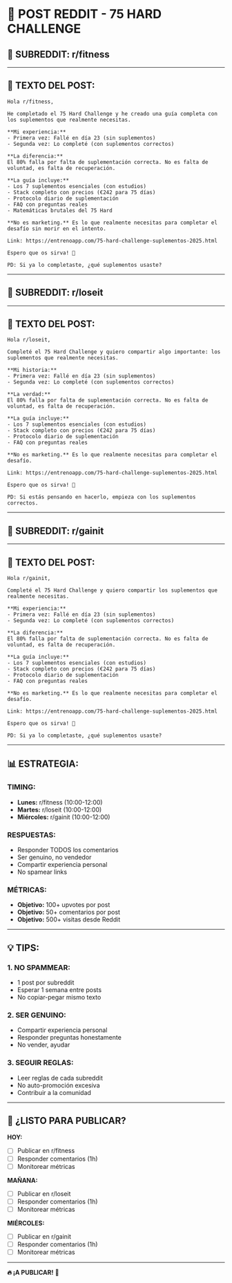 # 📝 POST REDDIT - 75 HARD CHALLENGE

## 🎯 SUBREDDIT: r/fitness

---

## 📝 TEXTO DEL POST:

```
Hola r/fitness,

He completado el 75 Hard Challenge y he creado una guía completa con los suplementos que realmente necesitas.

**Mi experiencia:**
- Primera vez: Fallé en día 23 (sin suplementos)
- Segunda vez: Lo completé (con suplementos correctos)

**La diferencia:**
El 80% falla por falta de suplementación correcta. No es falta de voluntad, es falta de recuperación.

**La guía incluye:**
- Los 7 suplementos esenciales (con estudios)
- Stack completo con precios (€242 para 75 días)
- Protocolo diario de suplementación
- FAQ con preguntas reales
- Matemáticas brutales del 75 Hard

**No es marketing.** Es lo que realmente necesitas para completar el desafío sin morir en el intento.

Link: https://entrenoapp.com/75-hard-challenge-suplementos-2025.html

Espero que os sirva! 💪

PD: Si ya lo completaste, ¿qué suplementos usaste?
```

---

## 🎯 SUBREDDIT: r/loseit

---

## 📝 TEXTO DEL POST:

```
Hola r/loseit,

Completé el 75 Hard Challenge y quiero compartir algo importante: los suplementos que realmente necesitas.

**Mi historia:**
- Primera vez: Fallé en día 23 (sin suplementos)
- Segunda vez: Lo completé (con suplementos correctos)

**La verdad:**
El 80% falla por falta de suplementación correcta. No es falta de voluntad, es falta de recuperación.

**La guía incluye:**
- Los 7 suplementos esenciales (con estudios)
- Stack completo con precios (€242 para 75 días)
- Protocolo diario de suplementación
- FAQ con preguntas reales

**No es marketing.** Es lo que realmente necesitas para completar el desafío.

Link: https://entrenoapp.com/75-hard-challenge-suplementos-2025.html

Espero que os sirva! 💪

PD: Si estás pensando en hacerlo, empieza con los suplementos correctos.
```

---

## 🎯 SUBREDDIT: r/gainit

---

## 📝 TEXTO DEL POST:

```
Hola r/gainit,

Completé el 75 Hard Challenge y quiero compartir los suplementos que realmente necesitas.

**Mi experiencia:**
- Primera vez: Fallé en día 23 (sin suplementos)
- Segunda vez: Lo completé (con suplementos correctos)

**La diferencia:**
El 80% falla por falta de suplementación correcta. No es falta de voluntad, es falta de recuperación.

**La guía incluye:**
- Los 7 suplementos esenciales (con estudios)
- Stack completo con precios (€242 para 75 días)
- Protocolo diario de suplementación
- FAQ con preguntas reales

**No es marketing.** Es lo que realmente necesitas para completar el desafío.

Link: https://entrenoapp.com/75-hard-challenge-suplementos-2025.html

Espero que os sirva! 💪

PD: Si ya lo completaste, ¿qué suplementos usaste?
```

---

## 📊 ESTRATEGIA:

### **TIMING:**
- **Lunes:** r/fitness (10:00-12:00)
- **Martes:** r/loseit (10:00-12:00)
- **Miércoles:** r/gainit (10:00-12:00)

### **RESPUESTAS:**
- Responder TODOS los comentarios
- Ser genuino, no vendedor
- Compartir experiencia personal
- No spamear links

### **MÉTRICAS:**
- **Objetivo:** 100+ upvotes por post
- **Objetivo:** 50+ comentarios por post
- **Objetivo:** 500+ visitas desde Reddit

---

## 💡 TIPS:

### **1. NO SPAMMEAR:**
- 1 post por subreddit
- Esperar 1 semana entre posts
- No copiar-pegar mismo texto

### **2. SER GENUINO:**
- Compartir experiencia personal
- Responder preguntas honestamente
- No vender, ayudar

### **3. SEGUIR REGLAS:**
- Leer reglas de cada subreddit
- No auto-promoción excesiva
- Contribuir a la comunidad

---

## 🚀 ¿LISTO PARA PUBLICAR?

**HOY:**
- [ ] Publicar en r/fitness
- [ ] Responder comentarios (1h)
- [ ] Monitorear métricas

**MAÑANA:**
- [ ] Publicar en r/loseit
- [ ] Responder comentarios (1h)
- [ ] Monitorear métricas

**MIÉRCOLES:**
- [ ] Publicar en r/gainit
- [ ] Responder comentarios (1h)
- [ ] Monitorear métricas

---

**🔥 ¡A PUBLICAR!** 🚀

